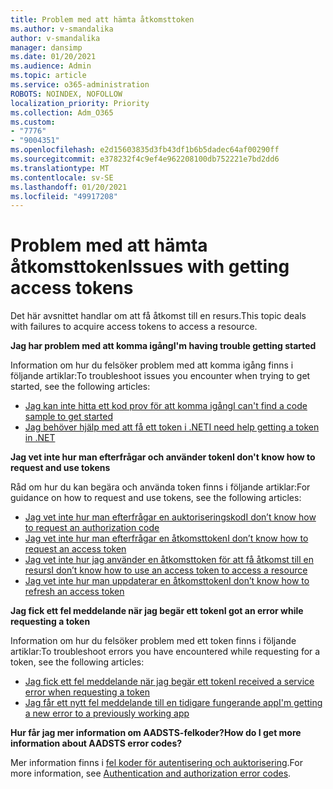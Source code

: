 ```yaml
---
title: Problem med att hämta åtkomsttoken
ms.author: v-smandalika
author: v-smandalika
manager: dansimp
ms.date: 01/20/2021
ms.audience: Admin
ms.topic: article
ms.service: o365-administration
ROBOTS: NOINDEX, NOFOLLOW
localization_priority: Priority
ms.collection: Adm_O365
ms.custom:
- "7776"
- "9004351"
ms.openlocfilehash: e2d15603835d3fb43df1b6b5dadec64af00290ff
ms.sourcegitcommit: e378232f4c9ef4e962208100db752221e7bd2dd6
ms.translationtype: MT
ms.contentlocale: sv-SE
ms.lasthandoff: 01/20/2021
ms.locfileid: "49917208"
---
```

# <a name="issues-with-getting-access-tokens"></a><span data-ttu-id="fed90-102">Problem med att hämta åtkomsttoken</span><span class="sxs-lookup"><span data-stu-id="fed90-102">Issues with getting access tokens</span></span>

<span data-ttu-id="fed90-103">Det här avsnittet handlar om att få åtkomst till en resurs.</span><span class="sxs-lookup"><span data-stu-id="fed90-103">This topic deals with failures to acquire access tokens to access a resource.</span></span>

<span data-ttu-id="fed90-104">**Jag har problem med att komma igång**</span><span class="sxs-lookup"><span data-stu-id="fed90-104">**I'm having trouble getting started**</span></span>

<span data-ttu-id="fed90-105">Information om hur du felsöker problem med att komma igång finns i följande artiklar:</span><span class="sxs-lookup"><span data-stu-id="fed90-105">To troubleshoot issues you encounter when trying to get started, see the following articles:</span></span>

- [<span data-ttu-id="fed90-106">Jag kan inte hitta ett kod prov för att komma igång</span><span class="sxs-lookup"><span data-stu-id="fed90-106">I can't find a code sample to get started</span></span>](https://docs.microsoft.com/azure/active-directory/develop/sample-v2-code) 
- [<span data-ttu-id="fed90-107">Jag behöver hjälp med att få ett token i .NET</span><span class="sxs-lookup"><span data-stu-id="fed90-107">I need help getting a token in .NET</span></span>](https://docs.microsoft.com/azure/active-directory/develop/authentication-flows-app-scenarios)

<span data-ttu-id="fed90-108">**Jag vet inte hur man efterfrågar och använder token**</span><span class="sxs-lookup"><span data-stu-id="fed90-108">**I don't know how to request and use tokens**</span></span>

<span data-ttu-id="fed90-109">Råd om hur du kan begära och använda token finns i följande artiklar:</span><span class="sxs-lookup"><span data-stu-id="fed90-109">For guidance on how to request and use tokens, see the following articles:</span></span>

- [<span data-ttu-id="fed90-110">Jag vet inte hur man efterfrågar en auktoriseringskod</span><span class="sxs-lookup"><span data-stu-id="fed90-110">I don’t know how to request an authorization code</span></span>](https://docs.microsoft.com/azure/active-directory/develop/v2-oauth2-auth-code-flow#request-an-authorization-code) 
- [<span data-ttu-id="fed90-111">Jag vet inte hur man efterfrågar en åtkomsttoken</span><span class="sxs-lookup"><span data-stu-id="fed90-111">I don’t know how to request an access token</span></span>](https://docs.microsoft.com/azure/active-directory/develop/v2-oauth2-auth-code-flow#use-the-authorization-code-to-request-an-access-token) 
- [<span data-ttu-id="fed90-112">Jag vet inte hur jag använder en åtkomsttoken för att få åtkomst till en resurs</span><span class="sxs-lookup"><span data-stu-id="fed90-112">I don’t know how to use an access token to access a resource</span></span>](https://docs.microsoft.com/azure/active-directory/develop/v2-oauth2-auth-code-flow#use-the-access-token-to-access-the-resource) 
- [<span data-ttu-id="fed90-113">Jag vet inte hur man uppdaterar en åtkomsttoken</span><span class="sxs-lookup"><span data-stu-id="fed90-113">I don’t know how to refresh an access token</span></span>](https://docs.microsoft.com/azure/active-directory/develop/v2-oauth2-auth-code-flow#refreshing-the-access-tokens)

<span data-ttu-id="fed90-114">**Jag fick ett fel meddelande när jag begär ett token**</span><span class="sxs-lookup"><span data-stu-id="fed90-114">**I got an error while requesting a token**</span></span>

<span data-ttu-id="fed90-115">Information om hur du felsöker problem med ett token finns i följande artiklar:</span><span class="sxs-lookup"><span data-stu-id="fed90-115">To troubleshoot errors you have encountered while requesting for a token, see the following articles:</span></span>

- [<span data-ttu-id="fed90-116">Jag fick ett fel meddelande när jag begär ett token</span><span class="sxs-lookup"><span data-stu-id="fed90-116">I received a service error when requesting a token</span></span>](https://docs.microsoft.com/azure/active-directory/develop/reference-aadsts-error-codes) 
- [<span data-ttu-id="fed90-117">Jag får ett nytt fel meddelande till en tidigare fungerande app</span><span class="sxs-lookup"><span data-stu-id="fed90-117">I'm getting a new error to a previously working app</span></span>](https://docs.microsoft.com/azure/active-directory/develop/reference-breaking-changes)

<span data-ttu-id="fed90-118">**Hur får jag mer information om AADSTS-felkoder?**</span><span class="sxs-lookup"><span data-stu-id="fed90-118">**How do I get more information about AADSTS error codes?**</span></span>

<span data-ttu-id="fed90-119">Mer information finns i [fel koder för autentisering och auktorisering](https://docs.microsoft.com/azure/active-directory/develop/reference-aadsts-error-codes).</span><span class="sxs-lookup"><span data-stu-id="fed90-119">For more information, see [Authentication and authorization error codes](https://docs.microsoft.com/azure/active-directory/develop/reference-aadsts-error-codes).</span></span>





